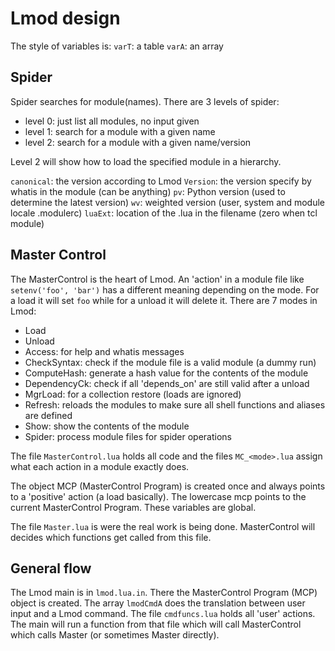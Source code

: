 Lmod design
===========

The style of variables is:
`varT`: a table
`varA`: an array

Spider
------

Spider searches for module(names). There are 3 levels of spider:
- level 0: just list all modules, no input given
- level 1: search for a module with a given name
- level 2: search for a module with a given name/version

Level 2 will show how to load the specified module in a hierarchy.

`canonical`: the version according to Lmod
`Version`: the version specify by whatis in the module (can be anything)
`pv`: Python version (used to determine the latest version)
`wv`: weighted version (user, system and module locale .modulerc)
`luaExt`: location of the .lua in the filename (zero when tcl module)

Master Control
--------------

The MasterControl is the heart of Lmod. An 'action' in a module file like `setenv('foo', 'bar')` has a different
meaning depending on the mode. For a load it will set `foo` while for a unload it will delete it.
There are 7 modes in Lmod:
- Load
- Unload
- Access: for help and whatis messages
- CheckSyntax: check if the module file is a valid module (a dummy run)
- ComputeHash: generate a hash value for the contents of the module
- DependencyCk: check if all 'depends_on' are still valid after a unload
- MgrLoad: for a collection restore (loads are ignored)
- Refresh: reloads the modules to make sure all shell functions and aliases are defined
- Show: show the contents of the module
- Spider: process module files for spider operations

The file `MasterControl.lua` holds all code and the files `MC_<mode>.lua` assign what each action in a
module exactly does. 

The object MCP (MasterControl Program) is created once and always points to a 'positive'
action (a load basically). The lowercase mcp points to the current MasterControl
Program. These variables are global.

The file `Master.lua` is were the real work is being done. MasterControl will decides which functions
get called from this file.

General flow
------------

The Lmod main is in `lmod.lua.in`. There the MasterControl Program (MCP) object is created. The array
`lmodCmdA` does the translation between user input and a Lmod command. The file `cmdfuncs.lua` holds
all 'user' actions. The main will run a function from that file which will call MasterControl which
calls Master (or sometimes Master directly).
